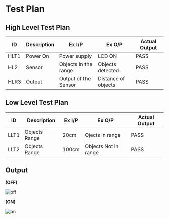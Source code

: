 # Test Plan
## High Level Test Plan
| ID | Description | Ex I/P | Ex O/P | Actual Output |
| -- | ----------- | ------ | ------ | ------------- |
| HLT1 | Power On | Power supply | LCD ON | PASS |
| HL2 | Sensor  | Objects In the range  | Objects detected | PASS |
| HLR3 | Output | Output of the Sensor | Distance of objects | PASS |

## Low Level Test Plan 
| ID | Description | Ex I/P | Ex O/P | Actual Output |
| -- | ----------- | ------ | ------ | ------------- |
| LLT1 | Objects Range  | 20cm   | Ojects in range | PASS |
| LLT2 | Objects Range  | 100cm  | Objects Not in range | PASS |

## Output
__(OFF)__

![off](https://user-images.githubusercontent.com/83327670/164477655-b086d5e8-bb32-4690-8212-24e27b2e8bcc.png)

__(ON)__

![on](https://user-images.githubusercontent.com/83327670/164477898-c8aae6fe-db96-4bf1-8d4a-8f1563158b33.png)

